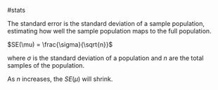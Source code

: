 #stats 

The standard error is the standard deviation of a sample population, estimating how well the sample population maps to the full population.

$SE(\mu) = \frac{\sigma}{\sqrt{n}}$

where $\sigma$ is the standard deviation of a population and $n$ are the total samples of the population.

As $n$ increases, the $SE(\mu)$ will shrink.